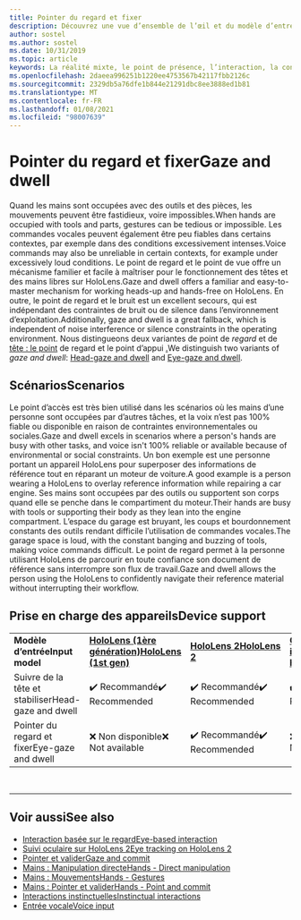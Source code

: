```yaml
---
title: Pointer du regard et fixer
description: Découvrez une vue d’ensemble de l’œil et du modèle d’entrée de point d’entrée pour les applications de réalité mixte.
author: sostel
ms.author: sostel
ms.date: 10/31/2019
ms.topic: article
keywords: La réalité mixte, le point de présence, l’interaction, la conception, le suivi des yeux, le suivi des têtes, le casque de la réalité mixte, le casque Windows Mixed Reality, le casque de réalité virtuelle, le HoloLens, le MRTK, la réalité mixte Toolkit
ms.openlocfilehash: 2daeea996251b1220ee4753567b42117fbb2126c
ms.sourcegitcommit: 2329db5a76dfe1b844e21291dbc8ee3888ed1b81
ms.translationtype: MT
ms.contentlocale: fr-FR
ms.lasthandoff: 01/08/2021
ms.locfileid: "98007639"
---
```

# <a name="gaze-and-dwell"></a><span data-ttu-id="fdcb7-104">Pointer du regard et fixer</span><span class="sxs-lookup"><span data-stu-id="fdcb7-104">Gaze and dwell</span></span>

<span data-ttu-id="fdcb7-105">Quand les mains sont occupées avec des outils et des pièces, les mouvements peuvent être fastidieux, voire impossibles.</span><span class="sxs-lookup"><span data-stu-id="fdcb7-105">When hands are occupied with tools and parts, gestures can be tedious or impossible.</span></span>
<span data-ttu-id="fdcb7-106">Les commandes vocales peuvent également être peu fiables dans certains contextes, par exemple dans des conditions excessivement intenses.</span><span class="sxs-lookup"><span data-stu-id="fdcb7-106">Voice commands may also be unreliable in certain contexts, for example under excessively loud conditions.</span></span>
<span data-ttu-id="fdcb7-107">Le point de regard et le point de vue offre un mécanisme familier et facile à maîtriser pour le fonctionnement des têtes et des mains libres sur HoloLens.</span><span class="sxs-lookup"><span data-stu-id="fdcb7-107">Gaze and dwell offers a familiar and easy-to-master mechanism for working heads-up and hands-free on HoloLens.</span></span>
<span data-ttu-id="fdcb7-108">En outre, le point de regard et le bruit est un excellent secours, qui est indépendant des contraintes de bruit ou de silence dans l’environnement d’exploitation.</span><span class="sxs-lookup"><span data-stu-id="fdcb7-108">Additionally, gaze and dwell is a great fallback, which is independent of noise interference or silence constraints in the operating environment.</span></span>
<span data-ttu-id="fdcb7-109">Nous distingueons deux variantes de point de _regard_ et de [tête : le point](gaze-and-dwell-head.md) de regard et le point d’appui [.](gaze-and-dwell-eyes.md)</span><span class="sxs-lookup"><span data-stu-id="fdcb7-109">We distinguish two variants of _gaze and dwell_: [Head-gaze and dwell](gaze-and-dwell-head.md) and [Eye-gaze and dwell](gaze-and-dwell-eyes.md).</span></span>

## <a name="scenarios"></a><span data-ttu-id="fdcb7-110">Scénarios</span><span class="sxs-lookup"><span data-stu-id="fdcb7-110">Scenarios</span></span>

<span data-ttu-id="fdcb7-111">Le point d’accès est très bien utilisé dans les scénarios où les mains d’une personne sont occupées par d’autres tâches, et la voix n’est pas 100% fiable ou disponible en raison de contraintes environnementales ou sociales.</span><span class="sxs-lookup"><span data-stu-id="fdcb7-111">Gaze and dwell excels in scenarios where a person's hands are busy with other tasks, and voice isn't 100% reliable or available because of environmental or social constraints.</span></span>
<span data-ttu-id="fdcb7-112">Un bon exemple est une personne portant un appareil HoloLens pour superposer des informations de référence tout en réparant un moteur de voiture.</span><span class="sxs-lookup"><span data-stu-id="fdcb7-112">A good example is a person wearing a HoloLens to overlay reference information while repairing a car engine.</span></span>
<span data-ttu-id="fdcb7-113">Ses mains sont occupées par des outils ou supportent son corps quand elle se penche dans le compartiment du moteur.</span><span class="sxs-lookup"><span data-stu-id="fdcb7-113">Their hands are busy with tools or supporting their body as they lean into the engine compartment.</span></span>
<span data-ttu-id="fdcb7-114">L’espace du garage est bruyant, les coups et bourdonnement constants des outils rendant difficile l’utilisation de commandes vocales.</span><span class="sxs-lookup"><span data-stu-id="fdcb7-114">The garage space is loud, with the constant banging and buzzing of tools, making voice commands difficult.</span></span>
<span data-ttu-id="fdcb7-115">Le point de regard permet à la personne utilisant HoloLens de parcourir en toute confiance son document de référence sans interrompre son flux de travail.</span><span class="sxs-lookup"><span data-stu-id="fdcb7-115">Gaze and dwell allows the person using the HoloLens to confidently navigate their reference material without interrupting their workflow.</span></span>

## <a name="device-support"></a><span data-ttu-id="fdcb7-116">Prise en charge des appareils</span><span class="sxs-lookup"><span data-stu-id="fdcb7-116">Device support</span></span>

<table>
    <colgroup>
    <col width="25%" />
    <col width="25%" />
    <col width="25%" />
    <col width="25%" />
    </colgroup>
    <tr>
        <td><span data-ttu-id="fdcb7-117"><strong>Modèle d’entrée</strong></span><span class="sxs-lookup"><span data-stu-id="fdcb7-117"><strong>Input model</strong></span></span></td>
        <td><span data-ttu-id="fdcb7-118"><a href="../hololens-hardware-details.md"><strong>HoloLens (1ère génération)</strong></a></span><span class="sxs-lookup"><span data-stu-id="fdcb7-118"><a href="../hololens-hardware-details.md"><strong>HoloLens (1st gen)</strong></a></span></span></td>
        <td><span data-ttu-id="fdcb7-119"><a href="https://docs.microsoft.com/hololens/hololens2-hardware"><strong>HoloLens 2</strong></span><span class="sxs-lookup"><span data-stu-id="fdcb7-119"><a href="https://docs.microsoft.com/hololens/hololens2-hardware"><strong>HoloLens 2</strong></span></span></td>
        <td><span data-ttu-id="fdcb7-120"><a href="../discover/immersive-headset-hardware-details.md"><strong>Casques immersifs</strong></a></span><span class="sxs-lookup"><span data-stu-id="fdcb7-120"><a href="../discover/immersive-headset-hardware-details.md"><strong>Immersive headsets</strong></a></span></span></td>
    </tr>
     <tr>
        <td><span data-ttu-id="fdcb7-121">Suivre de la tête et stabiliser</span><span class="sxs-lookup"><span data-stu-id="fdcb7-121">Head-gaze and dwell</span></span></td>
        <td><span data-ttu-id="fdcb7-122">✔️ Recommandé</span><span class="sxs-lookup"><span data-stu-id="fdcb7-122">✔️ Recommended</span></span></td>
        <td><span data-ttu-id="fdcb7-123">✔️ Recommandé</span><span class="sxs-lookup"><span data-stu-id="fdcb7-123">✔️ Recommended</span></span></td>
        <td><span data-ttu-id="fdcb7-124">✔️ Recommandé</span><span class="sxs-lookup"><span data-stu-id="fdcb7-124">✔️ Recommended</span></span></td>
    </tr>
     <tr>
        <td><span data-ttu-id="fdcb7-125">Pointer du regard et fixer</span><span class="sxs-lookup"><span data-stu-id="fdcb7-125">Eye-gaze and dwell</span></span></td>
        <td><span data-ttu-id="fdcb7-126">❌ Non disponible</span><span class="sxs-lookup"><span data-stu-id="fdcb7-126">❌ Not available</span></span></td>
        <td><span data-ttu-id="fdcb7-127">✔️ Recommandé</span><span class="sxs-lookup"><span data-stu-id="fdcb7-127">✔️ Recommended</span></span></td>
        <td><span data-ttu-id="fdcb7-128">❌ Non disponible</span><span class="sxs-lookup"><span data-stu-id="fdcb7-128">❌ Not available</span></span></td>
    </tr>
</table>


<br>

---

 ## <a name="see-also"></a><span data-ttu-id="fdcb7-129">Voir aussi</span><span class="sxs-lookup"><span data-stu-id="fdcb7-129">See also</span></span>

* [<span data-ttu-id="fdcb7-130">Interaction basée sur le regard</span><span class="sxs-lookup"><span data-stu-id="fdcb7-130">Eye-based interaction</span></span>](eye-gaze-interaction.md)
* [<span data-ttu-id="fdcb7-131">Suivi oculaire sur HoloLens 2</span><span class="sxs-lookup"><span data-stu-id="fdcb7-131">Eye tracking on HoloLens 2</span></span>](eye-tracking.md)
* [<span data-ttu-id="fdcb7-132">Pointer et valider</span><span class="sxs-lookup"><span data-stu-id="fdcb7-132">Gaze and commit</span></span>](gaze-and-commit.md)
* [<span data-ttu-id="fdcb7-133">Mains : Manipulation directe</span><span class="sxs-lookup"><span data-stu-id="fdcb7-133">Hands - Direct manipulation</span></span>](direct-manipulation.md)
* [<span data-ttu-id="fdcb7-134">Mains : Mouvements</span><span class="sxs-lookup"><span data-stu-id="fdcb7-134">Hands - Gestures</span></span>](gaze-and-commit.md#composite-gestures)
* [<span data-ttu-id="fdcb7-135">Mains : Pointer et valider</span><span class="sxs-lookup"><span data-stu-id="fdcb7-135">Hands - Point and commit</span></span>](point-and-commit.md)
* [<span data-ttu-id="fdcb7-136">Interactions instinctuelles</span><span class="sxs-lookup"><span data-stu-id="fdcb7-136">Instinctual interactions</span></span>](interaction-fundamentals.md)
* [<span data-ttu-id="fdcb7-137">Entrée vocale</span><span class="sxs-lookup"><span data-stu-id="fdcb7-137">Voice input</span></span>](voice-input.md)
